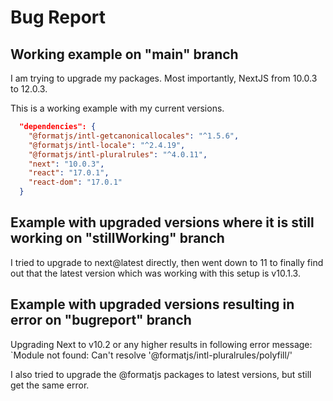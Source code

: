 # Bug Report

## Working example on "main" branch

I am trying to upgrade my packages. Most importantly, NextJS from 10.0.3 to 12.0.3.

This is a working example with my current versions.

```json
  "dependencies": {
    "@formatjs/intl-getcanonicallocales": "^1.5.6",
    "@formatjs/intl-locale": "^2.4.19",
    "@formatjs/intl-pluralrules": "^4.0.11",
    "next": "10.0.3",
    "react": "17.0.1",
    "react-dom": "17.0.1"
  }
```

## Example with upgraded versions where it is still working on "stillWorking" branch

I tried to upgrade to next@latest directly, then went down to 11 to finally find out that the latest version which was
working with this setup is v10.1.3.

## Example with upgraded versions resulting in error on "bugreport" branch

Upgrading Next to v10.2 or any higher results in following error message: `Module not found: Can't resolve '@formatjs/intl-pluralrules/polyfill/'

I also tried to upgrade the @formatjs packages to latest versions, but still get the same error.
